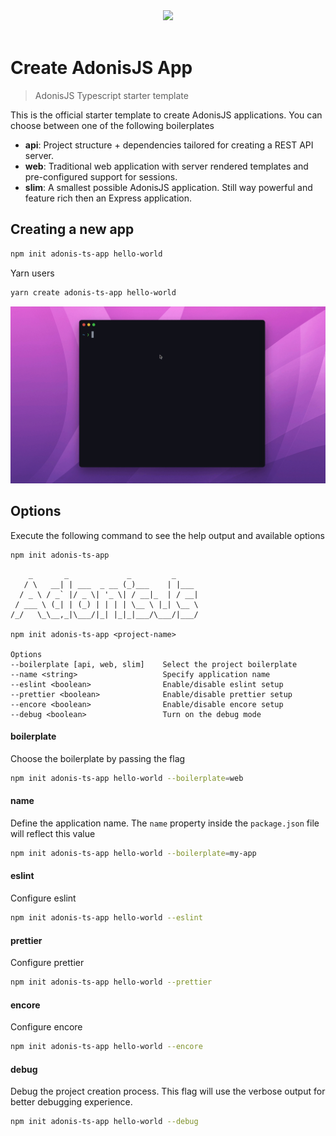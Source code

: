<div align="center">
  <img src="https://res.cloudinary.com/adonisjs/image/upload/q_100/v1558612869/adonis-readme_zscycu.jpg" width="600px">
</div>

<br />

# Create AdonisJS App
> AdonisJS Typescript starter template

This is the official starter template to create AdonisJS applications. You can choose between one of the following boilerplates

- **api**: Project structure + dependencies tailored for creating a REST API server.
- **web**: Traditional web application with server rendered templates and pre-configured support for sessions.
- **slim**: A smallest possible AdonisJS application. Still way powerful and feature rich then an Express application.

## Creating a new app

```sh
npm init adonis-ts-app hello-world
```

Yarn users

```sh
yarn create adonis-ts-app hello-world
```

![](assets/create-adonis-ts-app.gif)

## Options

Execute the following command to see the help output and available options

```sh
npm init adonis-ts-app
```

```
    _       _             _         _     
   / \   __| | ___  _ __ (_)___    | |___ 
  / _ \ / _` |/ _ \| '_ \| / __|_  | / __|
 / ___ \ (_| | (_) | | | | \__ \ |_| \__ \
/_/   \_\__,_|\___/|_| |_|_|___/\___/|___/

npm init adonis-ts-app <project-name>

Options
--boilerplate [api, web, slim]    Select the project boilerplate
--name <string>                   Specify application name
--eslint <boolean>                Enable/disable eslint setup
--prettier <boolean>              Enable/disable prettier setup
--encore <boolean>                Enable/disable encore setup
--debug <boolean>                 Turn on the debug mode
```

#### boilerplate

Choose the boilerplate by passing the flag

```sh
npm init adonis-ts-app hello-world --boilerplate=web
```

#### name

Define the application name. The `name` property inside the `package.json` file will reflect this value

```sh
npm init adonis-ts-app hello-world --boilerplate=my-app
```

#### eslint

Configure eslint

```sh
npm init adonis-ts-app hello-world --eslint
```

#### prettier

Configure prettier

```sh
npm init adonis-ts-app hello-world --prettier
```

#### encore

Configure encore

```sh
npm init adonis-ts-app hello-world --encore
```

#### debug

Debug the project creation process. This flag will use the verbose output for better debugging experience.

```sh
npm init adonis-ts-app hello-world --debug
```